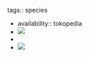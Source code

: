 tags:: species

- availability:: tokopedia
- ![](https://peach-geographical-bat-397.mypinata.cloud/ipfs/QmY95ouPZ1eCVE5faNUVc6V2JSbFSU7xXfv89NZiBcZ8NS)
-
- ![](https://peach-geographical-bat-397.mypinata.cloud/ipfs/QmYPSVCg7XdLR7fsWbbmeNCAhzQs2AiQ4hae1nwu3VjZAT)